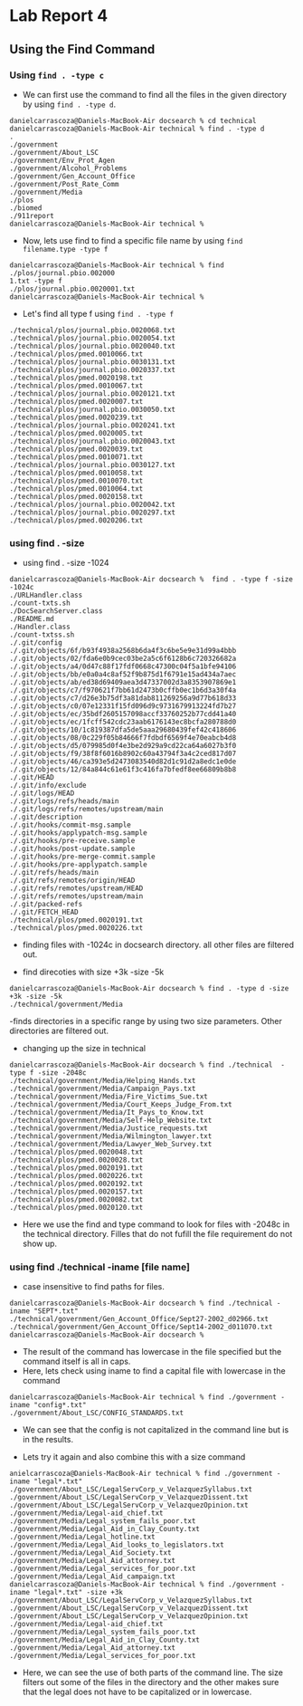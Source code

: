 # Lab Report 4

## Using the Find Command

### Using ```find . -type c```

- We can first use the command to find all the files in the given directory by using ```find . -type d```.

```
danielcarrascoza@Daniels-MacBook-Air docsearch % cd technical  
danielcarrascoza@Daniels-MacBook-Air technical % find . -type d
.
./government
./government/About_LSC
./government/Env_Prot_Agen
./government/Alcohol_Problems
./government/Gen_Account_Office
./government/Post_Rate_Comm
./government/Media
./plos
./biomed
./911report
danielcarrascoza@Daniels-MacBook-Air technical % 
```

- Now, lets use find to find a specific file name by using ```find filename.type -type f```

```
danielcarrascoza@Daniels-MacBook-Air technical % find ./plos/journal.pbio.002000
1.txt -type f
./plos/journal.pbio.0020001.txt
danielcarrascoza@Daniels-MacBook-Air technical % 
```
- Let's find all type f using ```find . -type f```

```
./technical/plos/journal.pbio.0020068.txt
./technical/plos/journal.pbio.0020054.txt
./technical/plos/journal.pbio.0020040.txt
./technical/plos/pmed.0010066.txt
./technical/plos/journal.pbio.0030131.txt
./technical/plos/journal.pbio.0020337.txt
./technical/plos/pmed.0020198.txt
./technical/plos/pmed.0010067.txt
./technical/plos/journal.pbio.0020121.txt
./technical/plos/pmed.0020007.txt
./technical/plos/journal.pbio.0030050.txt
./technical/plos/pmed.0020239.txt
./technical/plos/journal.pbio.0020241.txt
./technical/plos/pmed.0020005.txt
./technical/plos/journal.pbio.0020043.txt
./technical/plos/pmed.0020039.txt
./technical/plos/pmed.0010071.txt
./technical/plos/journal.pbio.0030127.txt
./technical/plos/pmed.0010058.txt
./technical/plos/pmed.0010070.txt
./technical/plos/pmed.0010064.txt
./technical/plos/pmed.0020158.txt
./technical/plos/journal.pbio.0020042.txt
./technical/plos/journal.pbio.0020297.txt
./technical/plos/pmed.0020206.txt
```

### using find . -size 

- using find . -size -1024
```
danielcarrascoza@Daniels-MacBook-Air docsearch %  find . -type f -size -1024c 
./URLHandler.class
./count-txts.sh
./DocSearchServer.class
./README.md
./Handler.class
./count-txtss.sh
./.git/config
./.git/objects/6f/b93f4938a2568b6da4f3c6be5e9e31d99a4bbb
./.git/objects/02/fda6e0b9cec03be2a5c6f6128b6c720326682a
./.git/objects/a4/0d47c88f17fdf0668c47300c04f5a1bfe94106
./.git/objects/bb/e0a0a4c8af52f9b875d1f6791e15ad434a7aec
./.git/objects/ab/ed38d69409aea3d47337002d3a8353907869e1
./.git/objects/c7/f970621f7bb61d2473b0cffb0ec1b6d3a30f4a
./.git/objects/c7/d26e3b75df3a81dab811269256a9d77b618d33
./.git/objects/c0/07e12331f15fd096d9c9731679913224fd7b27
./.git/objects/ec/35bdf2605157098accf33760252b77cdd41a40
./.git/objects/ec/1fcff542cdc23aab6176143ec8bcfa280788d0
./.git/objects/10/1c819387dfa5de5aaa29680439fef42c418606
./.git/objects/08/0c229f05b84666f7fdbdf6569f4e70eabcb4d8
./.git/objects/d5/079985d0f4e3be2d929a9cd22ca64a6027b3f0
./.git/objects/f9/38f8f6016b8902c60a43794f3a4c2ced817d07
./.git/objects/46/ca393e5d2473083540d82d1c91d2a8edc1e0de
./.git/objects/12/84a844c61e61f3c416fa7bfedf8ee66809b8b8
./.git/HEAD
./.git/info/exclude
./.git/logs/HEAD
./.git/logs/refs/heads/main
./.git/logs/refs/remotes/upstream/main
./.git/description
./.git/hooks/commit-msg.sample
./.git/hooks/applypatch-msg.sample
./.git/hooks/pre-receive.sample
./.git/hooks/post-update.sample
./.git/hooks/pre-merge-commit.sample
./.git/hooks/pre-applypatch.sample
./.git/refs/heads/main
./.git/refs/remotes/origin/HEAD
./.git/refs/remotes/upstream/HEAD
./.git/refs/remotes/upstream/main
./.git/packed-refs
./.git/FETCH_HEAD
./technical/plos/pmed.0020191.txt
./technical/plos/pmed.0020226.txt
```

- finding files with -1024c in docsearch directory. all other files are filtered out.

- find direcoties with size +3k -size -5k

```
danielcarrascoza@Daniels-MacBook-Air docsearch % find . -type d -size +3k -size -5k
./technical/government/Media
```

-finds directories in a specific range by using two size parameters. Other directories are filtered out.

- changing up the size in technical
```
danielcarrascoza@Daniels-MacBook-Air docsearch % find ./technical  -type f -size -2048c
./technical/government/Media/Helping_Hands.txt
./technical/government/Media/Campaign_Pays.txt
./technical/government/Media/Fire_Victims_Sue.txt
./technical/government/Media/Court_Keeps_Judge_From.txt
./technical/government/Media/It_Pays_to_Know.txt
./technical/government/Media/Self-Help_Website.txt
./technical/government/Media/Justice_requests.txt
./technical/government/Media/Wilmington_lawyer.txt
./technical/government/Media/Lawyer_Web_Survey.txt
./technical/plos/pmed.0020048.txt
./technical/plos/pmed.0020028.txt
./technical/plos/pmed.0020191.txt
./technical/plos/pmed.0020226.txt
./technical/plos/pmed.0020192.txt
./technical/plos/pmed.0020157.txt
./technical/plos/pmed.0020082.txt
./technical/plos/pmed.0020120.txt
```
- Here we use the find and type command to look for files with -2048c in the technical directory. Filles that do not fufill the file requirement do not show up.

### using find ./technical -iname [file name]

- case insensitive to find paths for files.

```
danielcarrascoza@Daniels-MacBook-Air docsearch % find ./technical -iname "SEPT*.txt"
./technical/government/Gen_Account_Office/Sept27-2002_d02966.txt
./technical/government/Gen_Account_Office/Sept14-2002_d011070.txt
danielcarrascoza@Daniels-MacBook-Air docsearch %
```
- The result of the command has lowercase in the file specified but the command itself is all in caps.
- Here, lets check using iname to find a capital file with lowercase in the command

```
danielcarrascoza@Daniels-MacBook-Air technical % find ./government -iname "config*.txt" 
./government/About_LSC/CONFIG_STANDARDS.txt
```
- We can see that the config is not capitalized in the command line but is in the results.

- Lets try it again and also combine this with a size command

```
anielcarrascoza@Daniels-MacBook-Air technical % find ./government -iname "legal*.txt"          
./government/About_LSC/LegalServCorp_v_VelazquezSyllabus.txt
./government/About_LSC/LegalServCorp_v_VelazquezDissent.txt
./government/About_LSC/LegalServCorp_v_VelazquezOpinion.txt
./government/Media/Legal-aid_chief.txt
./government/Media/Legal_system_fails_poor.txt
./government/Media/Legal_Aid_in_Clay_County.txt
./government/Media/Legal_hotline.txt
./government/Media/Legal_Aid_looks_to_legislators.txt
./government/Media/Legal_Aid_Society.txt
./government/Media/Legal_Aid_attorney.txt
./government/Media/Legal_services_for_poor.txt
./government/Media/Legal_Aid_campaign.txt
danielcarrascoza@Daniels-MacBook-Air technical % find ./government -iname "legal*.txt" -size +3k
./government/About_LSC/LegalServCorp_v_VelazquezSyllabus.txt
./government/About_LSC/LegalServCorp_v_VelazquezDissent.txt
./government/About_LSC/LegalServCorp_v_VelazquezOpinion.txt
./government/Media/Legal-aid_chief.txt
./government/Media/Legal_system_fails_poor.txt
./government/Media/Legal_Aid_in_Clay_County.txt
./government/Media/Legal_Aid_attorney.txt
./government/Media/Legal_services_for_poor.txt
```
- Here, we can see the use of both parts of the command line. The size filters out some of the files in the directory and the other makes sure that the legal does not have to be capitalized or in lowercase.